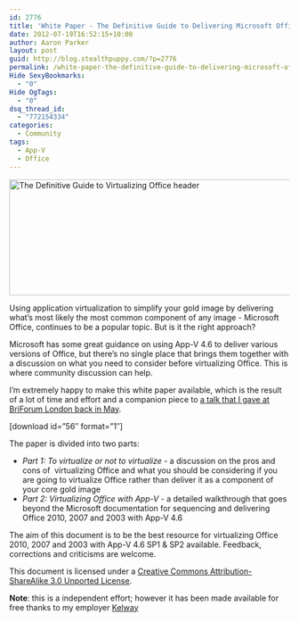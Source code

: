 ```yaml
---
id: 2776
title: 'White Paper - The Definitive Guide to Delivering Microsoft Office with App-V'
date: 2012-07-19T16:52:15+10:00
author: Aaron Parker
layout: post
guid: http://blog.stealthpuppy.com/?p=2776
permalink: /white-paper-the-definitive-guide-to-delivering-microsoft-office-with-app-v/
Hide SexyBookmarks:
  - "0"
Hide OgTags:
  - "0"
dsq_thread_id:
  - "772154334"
categories:
  - Community
tags:
  - App-V
  - Office
---
```

<img class="alignnone  wp-image-2717" title="The Definitive Guide to Virtualizing Office header" src="http://stealthpuppy.com/wp-content/uploads/2012/05/Screen-Shot-2012-05-18-at-13.52.51.png" alt="The Definitive Guide to Virtualizing Office header" width="660" height="208" srcset="https://stealthpuppy.com/wp-content/uploads/2012/05/Screen-Shot-2012-05-18-at-13.52.51.png 778w, https://stealthpuppy.com/wp-content/uploads/2012/05/Screen-Shot-2012-05-18-at-13.52.51-150x47.png 150w, https://stealthpuppy.com/wp-content/uploads/2012/05/Screen-Shot-2012-05-18-at-13.52.51-300x94.png 300w" sizes="(max-width: 660px) 100vw, 660px" />

Using application virtualization to simplify your gold image by delivering what&#8217;s most likely the most common component of any image - Microsoft Office, continues to be a popular topic. But is it the right approach?

Microsoft has some great guidance on using App-V 4.6 to deliver various versions of Office, but there&#8217;s no single place that brings them together with a discussion on what you need to consider before virtualizing Office. This is where community discussion can help.

I&#8217;m extremely happy to make this white paper available, which is the result of a lot of time and effort and a companion piece to [a talk that I gave at BriForum London back in May](http://stealthpuppy.com/community/briforum-talk-office-and-app-v/).

<p class="important">
  [download id=&#8221;56&#8243; format=&#8221;1&#8243;]
</p>

The paper is divided into two parts:

  * _Part 1: To virtualize or not to virtualize_ - a discussion on the pros and cons of  virtualizing Office and what you should be considering if you are going to virtualize Office rather than deliver it as a component of your core gold image
  * _Part 2: Virtualizing Office with App-V_ - a detailed walkthrough that goes beyond the Microsoft documentation for sequencing and delivering Office 2010, 2007 and 2003 with App-V 4.6

The aim of this document is to be the best resource for virtualizing Office 2010, 2007 and 2003 with App-V 4.6 SP1 & SP2 available. Feedback, corrections and criticisms are welcome.

This document is licensed under a [Creative Commons Attribution-ShareAlike 3.0 Unported License](http://creativecommons.org/licenses/by-sa/3.0/).

**Note**: this is a independent effort; however it has been made available for free thanks to my employer [Kelway](http://www.kelway.co.uk/)